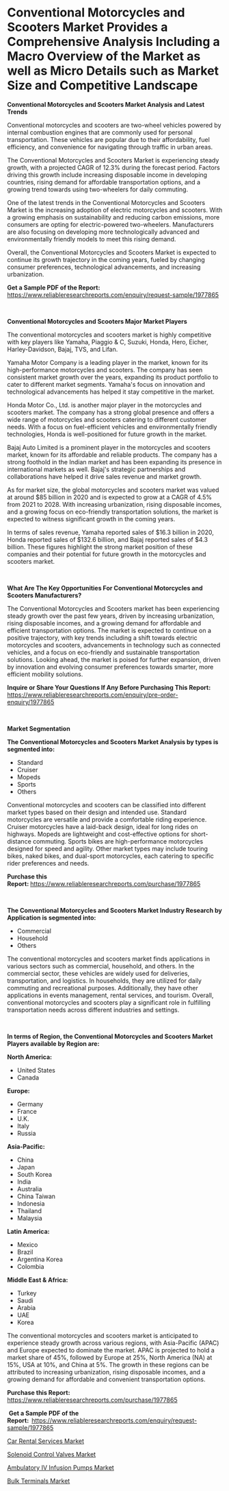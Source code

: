 <p><h1>Conventional Motorcycles and Scooters Market Provides a Comprehensive Analysis Including a Macro Overview of the Market as well as Micro Details such as Market Size and Competitive Landscape</h1></p><p><strong>Conventional Motorcycles and Scooters Market Analysis and Latest Trends</strong></p>
<p><p>Conventional motorcycles and scooters are two-wheel vehicles powered by internal combustion engines that are commonly used for personal transportation. These vehicles are popular due to their affordability, fuel efficiency, and convenience for navigating through traffic in urban areas.</p><p>The Conventional Motorcycles and Scooters Market is experiencing steady growth, with a projected CAGR of 12.3% during the forecast period. Factors driving this growth include increasing disposable income in developing countries, rising demand for affordable transportation options, and a growing trend towards using two-wheelers for daily commuting.</p><p>One of the latest trends in the Conventional Motorcycles and Scooters Market is the increasing adoption of electric motorcycles and scooters. With a growing emphasis on sustainability and reducing carbon emissions, more consumers are opting for electric-powered two-wheelers. Manufacturers are also focusing on developing more technologically advanced and environmentally friendly models to meet this rising demand.</p><p>Overall, the Conventional Motorcycles and Scooters Market is expected to continue its growth trajectory in the coming years, fueled by changing consumer preferences, technological advancements, and increasing urbanization.</p></p>
<p><strong>Get a Sample PDF of the Report:&nbsp;</strong> <a href="https://www.reliableresearchreports.com/enquiry/request-sample/1977865">https://www.reliableresearchreports.com/enquiry/request-sample/1977865</a></p>
<p>&nbsp;</p>
<p><strong>Conventional Motorcycles and Scooters Major Market Players</strong></p>
<p><p>The conventional motorcycles and scooters market is highly competitive with key players like Yamaha, Piaggio & C, Suzuki, Honda, Hero, Eicher, Harley-Davidson, Bajaj, TVS, and Lifan. </p><p>Yamaha Motor Company is a leading player in the market, known for its high-performance motorcycles and scooters. The company has seen consistent market growth over the years, expanding its product portfolio to cater to different market segments. Yamaha's focus on innovation and technological advancements has helped it stay competitive in the market.</p><p>Honda Motor Co., Ltd. is another major player in the motorcycles and scooters market. The company has a strong global presence and offers a wide range of motorcycles and scooters catering to different customer needs. With a focus on fuel-efficient vehicles and environmentally friendly technologies, Honda is well-positioned for future growth in the market.</p><p>Bajaj Auto Limited is a prominent player in the motorcycles and scooters market, known for its affordable and reliable products. The company has a strong foothold in the Indian market and has been expanding its presence in international markets as well. Bajaj's strategic partnerships and collaborations have helped it drive sales revenue and market growth.</p><p>As for market size, the global motorcycles and scooters market was valued at around $85 billion in 2020 and is expected to grow at a CAGR of 4.5% from 2021 to 2028. With increasing urbanization, rising disposable incomes, and a growing focus on eco-friendly transportation solutions, the market is expected to witness significant growth in the coming years. </p><p>In terms of sales revenue, Yamaha reported sales of $16.3 billion in 2020, Honda reported sales of $132.6 billion, and Bajaj reported sales of $4.3 billion. These figures highlight the strong market position of these companies and their potential for future growth in the motorcycles and scooters market.</p></p>
<p>&nbsp;</p>
<p><strong>What Are The Key Opportunities For Conventional Motorcycles and Scooters Manufacturers?</strong></p>
<p><p>The Conventional Motorcycles and Scooters market has been experiencing steady growth over the past few years, driven by increasing urbanization, rising disposable incomes, and a growing demand for affordable and efficient transportation options. The market is expected to continue on a positive trajectory, with key trends including a shift towards electric motorcycles and scooters, advancements in technology such as connected vehicles, and a focus on eco-friendly and sustainable transportation solutions. Looking ahead, the market is poised for further expansion, driven by innovation and evolving consumer preferences towards smarter, more efficient mobility solutions.</p></p>
<p><strong>Inquire or Share Your Questions If Any Before Purchasing This Report:</strong> <a href="https://www.reliableresearchreports.com/enquiry/pre-order-enquiry/1977865">https://www.reliableresearchreports.com/enquiry/pre-order-enquiry/1977865</a></p>
<p>&nbsp;</p>
<p><strong>Market Segmentation</strong></p>
<p><strong>The Conventional Motorcycles and Scooters Market Analysis by types is segmented into:</strong></p>
<p><ul><li>Standard</li><li>Cruiser</li><li>Mopeds</li><li>Sports</li><li>Others</li></ul></p>
<p><p>Conventional motorcycles and scooters can be classified into different market types based on their design and intended use. Standard motorcycles are versatile and provide a comfortable riding experience. Cruiser motorcycles have a laid-back design, ideal for long rides on highways. Mopeds are lightweight and cost-effective options for short-distance commuting. Sports bikes are high-performance motorcycles designed for speed and agility. Other market types may include touring bikes, naked bikes, and dual-sport motorcycles, each catering to specific rider preferences and needs.</p></p>
<p><strong>Purchase this Report:&nbsp;</strong><a href="https://www.reliableresearchreports.com/purchase/1977865">https://www.reliableresearchreports.com/purchase/1977865</a></p>
<p>&nbsp;</p>
<p><strong>The Conventional Motorcycles and Scooters Market Industry Research by Application is segmented into:</strong></p>
<p><ul><li>Commercial</li><li>Household</li><li>Others</li></ul></p>
<p><p>The conventional motorcycles and scooters market finds applications in various sectors such as commercial, household, and others. In the commercial sector, these vehicles are widely used for deliveries, transportation, and logistics. In households, they are utilized for daily commuting and recreational purposes. Additionally, they have other applications in events management, rental services, and tourism. Overall, conventional motorcycles and scooters play a significant role in fulfilling transportation needs across different industries and settings.</p></p>
<p>&nbsp;</p>
<p><strong>In terms of Region, the Conventional Motorcycles and Scooters Market Players available by Region are:</strong></p>
<p>
    <p> <strong> North America: </strong>
        <ul>
            <li>United States</li>
            <li>Canada</li>
        </ul>
        </p> 
    <p> <strong> Europe: </strong>
        <ul>
            <li>Germany</li>
            <li>France</li>
            <li>U.K.</li>
            <li>Italy</li>
            <li>Russia</li>
        </ul>
        </p> 
    <p> <strong> Asia-Pacific: </strong>
        <ul>
            <li>China</li>
            <li>Japan</li>
            <li>South Korea</li>
            <li>India</li>
            <li>Australia</li>
            <li>China Taiwan</li>
            <li>Indonesia</li>
            <li>Thailand</li>
            <li>Malaysia</li>
        </ul>
        </p> 
    <p> <strong> Latin America: </strong>
        <ul>
            <li>Mexico</li>
            <li>Brazil</li>
            <li>Argentina Korea</li>
            <li>Colombia</li>
        </ul>
        </p> 
    <p> <strong> Middle East & Africa: </strong>
        <ul>
            <li>Turkey</li>
            <li>Saudi</li>
            <li>Arabia</li>
            <li>UAE</li>
            <li>Korea</li>
        </ul>
    </p>
    </p>
<p><p>The conventional motorcycles and scooters market is anticipated to experience steady growth across various regions, with Asia-Pacific (APAC) and Europe expected to dominate the market. APAC is projected to hold a market share of 45%, followed by Europe at 25%, North America (NA) at 15%, USA at 10%, and China at 5%. The growth in these regions can be attributed to increasing urbanization, rising disposable incomes, and a growing demand for affordable and convenient transportation options.</p></p>
<p><strong>Purchase this Report: </strong><a href="https://www.reliableresearchreports.com/purchase/1977865">https://www.reliableresearchreports.com/purchase/1977865</a></p>
<p>&nbsp;<strong>Get a Sample PDF of the Report:&nbsp;&nbsp;</strong><a href="https://www.reliableresearchreports.com/enquiry/request-sample/1977865">https://www.reliableresearchreports.com/enquiry/request-sample/1977865</a></p>
<p><strong></strong></p>
<p><p><a href="https://github.com/jaidynmorantestelletmjzya/Market-Research-Report-List-1/blob/main/car-rental-services-market.md">Car Rental Services Market</a></p><p><a href="https://faithful-glue-af3.notion.site/Solenoid-Control-Valves-Market-Size-Market-Share-and-Global-Market-Analysis-Report-2024-2031-bd8036eb47e74176a48410ce1aa552c0">Solenoid Control Valves Market</a></p><p><a href="https://view.publitas.com/reportprime-1/ambulatory-iv-infusion-pumps-market-a-comprehensive-report-of-its-market-share-growth-trends-2023-2030/">Ambulatory IV Infusion Pumps Market</a></p><p><a href="https://github.com/juniordelafrance/Market-Research-Report-List-2/blob/main/bulk-terminals-market.md">Bulk Terminals Market</a></p></p>